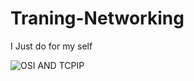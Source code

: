 # Traning-Networking
I Just do for my self


![OSI AND TCPIP](https://github.com/DiWien/Traning-Networking/assets/88604764/afe57994-5e9b-4fb7-877b-a916a4739a01)
